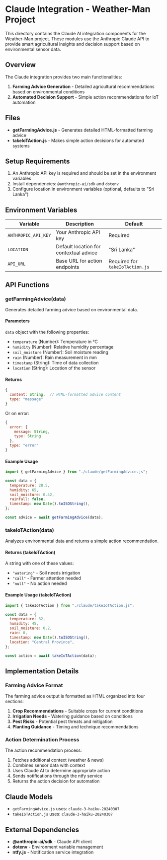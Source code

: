 # Claude Integration - Weather-Man Project

This directory contains the Claude AI integration components for the Weather-Man project. These modules use the Anthropic Claude API to provide smart agricultural insights and decision support based on environmental sensor data.

## Overview

The Claude integration provides two main functionalities:

1. **Farming Advice Generation** - Detailed agricultural recommendations based on environmental conditions
2. **Automated Decision Support** - Simple action recommendations for IoT automation

## Files

- **getFarmingAdvice.js** - Generates detailed HTML-formatted farming advice
- **takeIoTAction.js** - Makes simple action decisions for automated systems

## Setup Requirements

1. An Anthropic API key is required and should be set in the environment variables
2. Install dependencies: `@anthropic-ai/sdk` and `dotenv`
3. Configure location in environment variables (optional, defaults to "Sri Lanka")

## Environment Variables

| Variable            | Description                            | Default                         |
| ------------------- | -------------------------------------- | ------------------------------- |
| `ANTHROPIC_API_KEY` | Your Anthropic API key                 | Required                        |
| `LOCATION`          | Default location for contextual advice | "Sri Lanka"                     |
| `API_URL`           | Base URL for action endpoints          | Required for `takeIoTAction.js` |

## API Functions

### getFarmingAdvice(data)

Generates detailed farming advice based on environmental data.

#### Parameters

`data` object with the following properties:

- `temperature` (Number): Temperature in °C
- `humidity` (Number): Relative humidity percentage
- `soil_moisture` (Number): Soil moisture reading
- `rain` (Number): Rain measurement in mm
- `timestamp` (String): Time of data collection
- `location` (String): Location of the sensor

#### Returns

```js
{
  content: String,  // HTML-formatted advice content
  type: "message"
}
```

Or on error:

```js
{
  error: {
    message: String,
    type: String
  },
  type: "error"
}
```

#### Example Usage

```javascript
import { getFarmingAdvice } from "./claude/getFarmingAdvice.js";

const data = {
  temperature: 28.5,
  humidity: 65,
  soil_moisture: 0.42,
  rainfall: false,
  timestamp: new Date().toISOString(),
};

const advice = await getFarmingAdvice(data);
```

### takeIoTAction(data)

Analyzes environmental data and returns a simple action recommendation.

#### Returns (takeIoTAction)

A string with one of these values:

- `"watering"` - Soil needs irrigation
- `"call"` - Farmer attention needed
- `"null"` - No action needed

#### Example Usage (takeIoTAction)

```javascript
import { takeIoTAction } from "./claude/takeIoTAction.js";

const data = {
  temperature: 32,
  humidity: 45,
  soil_moisture: 0.2,
  rain: 0,
  timestamp: new Date().toISOString(),
  location: "Central Province",
};

const action = await takeIoTAction(data);
```

## Implementation Details

### Farming Advice Format

The farming advice output is formatted as HTML organized into four sections:

1. **Crop Recommendations** - Suitable crops for current conditions
2. **Irrigation Needs** - Watering guidance based on conditions
3. **Pest Risks** - Potential pest threats and mitigation
4. **Planting Guidance** - Timing and technique recommendations

### Action Determination Process

The action recommendation process:

1. Fetches additional context (weather & news)
2. Combines sensor data with context
3. Uses Claude AI to determine appropriate action
4. Sends notifications through the ntfy service
5. Returns the action decision for automation

## Claude Models

- `getFarmingAdvice.js` uses: `claude-3-haiku-20240307`
- `takeIoTAction.js` uses: `claude-3-haiku-20240307`

## External Dependencies

- **@anthropic-ai/sdk** - Claude API client
- **dotenv** - Environment variable management
- **ntfy.js** - Notification service integration
